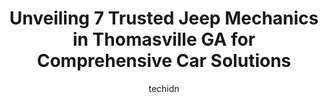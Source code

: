 ---
layout: ampstory
image: https://images.unsplash.com/photo-1627108258868-c2834cb1f250?ixlib=rb-4.0.3&ixid=MnwxMjA3fDB8MHxwaG90by1wYWdlfHx8fGVufDB8fHx8&auto=format&fit=crop&w=640&h=853&q=80
author: techidn
featured: false
description: If youre in need of trustworthy and skilled Jeep Mechanic in Thomasville GA, USA, youll be pleased to discover the 7 best Jeep Mechanic in town. Their expertise and commitment to customer 
title: Unveiling 7 Trusted Jeep Mechanics in Thomasville GA for Comprehensive Car Solutions
cover:
   title: Unveiling 7 Trusted Jeep Mechanics in Thomasville GA for Comprehensive Car Solutions
   subtitle: Rickpate
   background: https://images.unsplash.com/photo-1627108258868-c2834cb1f250?ixlib=rb-4.0.3&ixid=MnwxMjA3fDB8MHxwaG90by1wYWdlfHx8fGVufDB8fHx8&auto=format&fit=crop&w=640&h=853&q=80

pages: 
 - layout: thirds
   top: <h1>#1 Thomasville Chrysler Dodge Jeep Ram</h1>
   bottom: "<p>This dealership is superb. I live in the Atlanta area and every dealership here wanted several thousand dollars above sticker for the same Jeep Gladiator.Dave Stewart cou</p>"
   background: https://www.knot35.com/toplist/wp-content/uploads/2023/06/best-jeep-mechanic-1-in-thomasville-ga-1685832083.jpeg
   backgroundblur: true
 - layout: thirds
   top: <h1>#2 Auto Doctor Diesel & Repair</h1>
   bottom: "<p>10821 US-84, Thomasville, GA 31757, United States</p>"
   background: https://www.knot35.com/toplist/wp-content/uploads/2023/06/best-jeep-mechanic-2-in-thomasville-ga-1685832083.jpeg
   cta:
      link: https://www.knot35.com/toplist/unveiling-7-trusted-jeep-mechanics-in-thomasville-ga-for-comprehensive-car-solutions/
      text: Unveiling 7 Trusted Jeep Mechanics in Thomasville GA for Comprehensive Car Solutions
 - layout: thirds
   top: <h1>#3 Ponders Automotive, Inc.</h1>
   bottom: "<p>1052 W Jackson St, Thomasville, GA 31792, United States</p>"
   background: https://www.knot35.com/toplist/wp-content/uploads/2023/06/best-jeep-mechanic-3-in-thomasville-ga-1685832084.jpeg
   cta:
      link: https://www.knot35.com/toplist/unveiling-7-trusted-jeep-mechanics-in-thomasville-ga-for-comprehensive-car-solutions/
      text: Unveiling 7 Trusted Jeep Mechanics in Thomasville GA for Comprehensive Car Solutions
 - layout: thirds
   top: <h1>#4 Auto Air of Thomasville</h1>
   bottom: "<p>826 E Pinetree Blvd, Thomasville, GA 31792, United States</p>"
   background: https://images.unsplash.com/photo-1522441815192-d9f04eb0615c?ixlib=rb-4.0.3&ixid=MnwxMjA3fDB8MHxwaG90by1wYWdlfHx8fGVufDB8fHx8&auto=format&fit=crop&w=640&h=853&q=80
   cta:
      link: https://www.knot35.com/toplist/unveiling-7-trusted-jeep-mechanics-in-thomasville-ga-for-comprehensive-car-solutions/
      text: Unveiling 7 Trusted Jeep Mechanics in Thomasville GA for Comprehensive Car Solutions
 - layout: thirds
   top: <h1>#5 Dans Garage</h1>
   bottom: "<p>902 Madison Alley SE, Thomasville, GA 31792, United States</p>"
   background: https://images.unsplash.com/photo-1595364397663-fca4f075d796?ixlib=rb-4.0.3&ixid=MnwxMjA3fDB8MHxwaG90by1wYWdlfHx8fGVufDB8fHx8&auto=format&fit=crop&w=640&h=853&q=80
   cta:
      link: https://www.knot35.com/toplist/unveiling-7-trusted-jeep-mechanics-in-thomasville-ga-for-comprehensive-car-solutions/
      text: Unveiling 7 Trusted Jeep Mechanics in Thomasville GA for Comprehensive Car Solutions
 - layout: thirds
   top: <h1>#6 Jacks Service Center</h1>
   bottom: "<p>2980 E Pinetree Blvd, Thomasville, GA 31792, United States</p>"
   background: https://images.unsplash.com/photo-1533998839656-76f5e4b2bccb?ixlib=rb-4.0.3&ixid=MnwxMjA3fDB8MHxwaG90by1wYWdlfHx8fGVufDB8fHx8&auto=format&fit=crop&w=640&h=853&q=80
   cta:
      link: https://www.knot35.com/toplist/unveiling-7-trusted-jeep-mechanics-in-thomasville-ga-for-comprehensive-car-solutions/
      text: Unveiling 7 Trusted Jeep Mechanics in Thomasville GA for Comprehensive Car Solutions
 - layout: thirds
   top: <h1>#7 Precision Auto Craft, INC.</h1>
   bottom: "<p>1017 E Jackson St, Thomasville, GA 31792, United States</p>"
   background: https://images.unsplash.com/photo-1599422314077-f4dfdaa4cd09?ixlib=rb-4.0.3&ixid=MnwxMjA3fDB8MHxwaG90by1wYWdlfHx8fGVufDB8fHx8&auto=format&fit=crop&w=640&h=853&q=80
   cta:
      link: https://www.knot35.com/toplist/unveiling-7-trusted-jeep-mechanics-in-thomasville-ga-for-comprehensive-car-solutions/
      text: Unveiling 7 Trusted Jeep Mechanics in Thomasville GA for Comprehensive Car Solutions
 - layout: thirds
   middle: Continue reading...
   background: https://images.unsplash.com/photo-1489694553447-4c9339da310d?ixlib=rb-4.0.3&ixid=MnwxMjA3fDB8MHxwaG90by1wYWdlfHx8fGVufDB8fHx8&auto=format&fit=crop&w=640&h=853&q=80
   cta:
      link: https://www.knot35.com/toplist/unveiling-7-trusted-jeep-mechanics-in-thomasville-ga-for-comprehensive-car-solutions/
      text: Unveiling 7 Trusted Jeep Mechanics in Thomasville GA for Comprehensive Car Solutions
      
---
